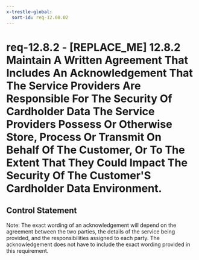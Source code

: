 ```yaml
---
x-trestle-global:
  sort-id: req-12.08.02
---
```


# req-12.8.2 - \[REPLACE_ME\] 12.8.2 Maintain A Written Agreement That Includes An Acknowledgement That The Service Providers Are Responsible For The Security Of Cardholder Data The Service Providers Possess Or Otherwise Store, Process Or Transmit On Behalf Of The Customer, Or To The Extent That They Could Impact The Security Of The Customer'S Cardholder Data Environment.

## Control Statement

Note: The exact wording of an acknowledgement will depend on the agreement between the two parties, the details of the service being provided, and the responsibilities assigned to each party. The acknowledgement does not have to include the exact wording provided in this requirement.
